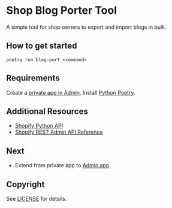 # Shop Blog Porter Tool

A simple tool for shop owners to export and import blogs in bulk.


## How to get started

```poetry run blog-port <command>```


## Requirements

Create a [private app in Admin](http://docs.shopify.com/api/tutorials/creating-a-private-app).
Install [Python Poetry](https://python-poetry.org/docs/).


## Additional Resources

- [Shopify Python API](https://github.com/Shopify/shopify_python_api)
- [Shopify REST Admin API Reference](https://shopify.dev/api/admin-rest)


## Next

- Extend from private app to [Admin app](https://shopify.dev/api/admin-extensions).


## Copyright

See [LICENSE](LICENSE.txt) for details.